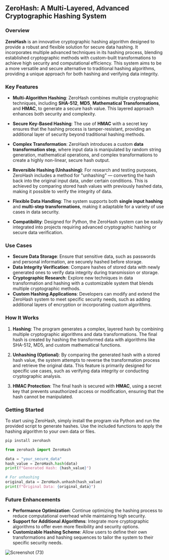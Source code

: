 

## ZeroHash: A Multi-Layered, Advanced Cryptographic Hashing System

### Overview

**ZeroHash** is an innovative cryptographic hashing algorithm designed to provide a robust and flexible solution for secure data hashing. It incorporates multiple advanced techniques in its hashing process, blending established cryptographic methods with custom-built transformations to achieve high security and computational efficiency. This system aims to be a more versatile and secure alternative to traditional hashing algorithms, providing a unique approach for both hashing and verifying data integrity.

### Key Features

- **Multi-Algorithm Hashing**: ZeroHash combines multiple cryptographic techniques, including **SHA-512**, **MD5**, **Mathematical Transformations**, and **HMAC**, to generate a secure hash value. This layered approach enhances both security and complexity.
  
- **Secure Key-Based Hashing**: The use of **HMAC** with a secret key ensures that the hashing process is tamper-resistant, providing an additional layer of security beyond traditional hashing methods.

- **Complex Transformation**: ZeroHash introduces a custom **data transformation step**, where input data is manipulated by random string generation, mathematical operations, and complex transformations to create a highly non-linear, secure hash output.

- **Reversible Hashing (Unhashing)**: For research and testing purposes, ZeroHash includes a method for "unhashing" — converting the hash back into the original input data, under certain conditions. This is achieved by comparing stored hash values with previously hashed data, making it possible to verify the integrity of data.

- **Flexible Data Handling**: The system supports both **single input hashing** and **multi-step transformations**, making it adaptable for a variety of use cases in data security.

- **Compatibility**: Designed for Python, the ZeroHash system can be easily integrated into projects requiring advanced cryptographic hashing or secure data verification.

### Use Cases

- **Secure Data Storage**: Ensure that sensitive data, such as passwords and personal information, are securely hashed before storage.
- **Data Integrity Verification**: Compare hashes of stored data with newly generated ones to verify data integrity during transmission or storage.
- **Cryptographic Research**: Explore new techniques in data transformation and hashing with a customizable system that blends multiple cryptographic methods.
- **Custom Hashing Applications**: Developers can modify and extend the ZeroHash system to meet specific security needs, such as adding additional layers of encryption or incorporating custom algorithms.

### How It Works

1. **Hashing**: The program generates a complex, layered hash by combining multiple cryptographic algorithms and data transformations. The final hash is created by hashing the transformed data with algorithms like SHA-512, MD5, and custom mathematical functions.
   
2. **Unhashing (Optional)**: By comparing the generated hash with a stored hash value, the system attempts to reverse the transformation process and retrieve the original data. This feature is primarily designed for specific use cases, such as verifying data integrity or conducting cryptographic analysis.

3. **HMAC Protection**: The final hash is secured with **HMAC**, using a secret key that prevents unauthorized access or modification, ensuring that the hash cannot be manipulated.

### Getting Started

To start using ZeroHash, simply install the program via Python and run the provided script to generate hashes. Use the included functions to apply the hashing algorithm to your own data or files.

```bash
pip install zerohash
```

```python
from zerohash import ZeroHash

data = "your_secure_data"
hash_value = ZeroHash.hash(data)
print(f"Generated Hash: {hash_value}")

# For unhashing
original_data = ZeroHash.unhash(hash_value)
print(f"Original Data: {original_data}")
```

### Future Enhancements

- **Performance Optimization**: Continue optimizing the hashing process to reduce computational overhead while maintaining high security.
- **Support for Additional Algorithms**: Integrate more cryptographic algorithms to offer even more flexibility and security options.
- **Customizable Hashing Scheme**: Allow users to define their own transformations and hashing sequences to tailor the system to their specific security needs.

![Screenshot (73)](https://github.com/user-attachments/assets/43789770-2df5-4837-85e8-eb7c5c2d6956)

